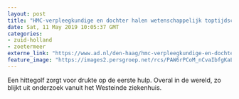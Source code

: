 ```yaml
---
layout: post
title: "HMC-verpleegkundige en dochter halen wetenschappelijk toptijdschrift met onderzoek naar hittegolven"
date: Sat, 11 May 2019 10:05:37 GMT
categories: 
- zuid-holland 
- zoetermeer 
externe_link: "https://www.ad.nl/den-haag/hmc-verpleegkundige-en-dochter-halen-wetenschappelijk-toptijdschrift-met-onderzoek-naar-hittegolven~a200d50a/"
feature_image: "https://images2.persgroep.net/rcs/PAW6rPCoM_nCvaIbfgKaLD9zg-k/diocontent/147867532/_fitwidth/400/?appId=21791a8992982cd8da851550a453bd7f&quality=0.7"
---
```


Een hittegolf zorgt voor drukte op de eerste hulp. Overal in de wereld, zo blijkt uit onderzoek vanuit het Westeinde ziekenhuis.
